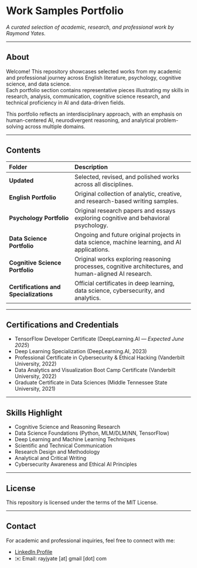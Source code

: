 
# Work Samples Portfolio
_A curated selection of academic, research, and professional work by Raymond Yates._

---

## About

Welcome! This repository showcases selected works from my academic and professional journey across English literature, psychology, cognitive science, and data science.  
Each portfolio section contains representative pieces illustrating my skills in research, analysis, communication, cognitive science research, and technical proficiency in AI and data-driven fields.

This portfolio reflects an interdisciplinary approach, with an emphasis on human-centered AI, neurodivergent reasoning, and analytical problem-solving across multiple domains.

---

## Contents

| Folder | Description |
|:---|:---|
| **Updated** | Selected, revised, and polished works across all disciplines. |
| **English Portfolio** | Original collection of analytic, creative, and research-based writing samples. |
| **Psychology Portfolio** | Original research papers and essays exploring cognitive and behavioral psychology. |
| **Data Science Portfolio** | Ongoing and future original projects in data science, machine learning, and AI applications. |
| **Cognitive Science Portfolio** | Original works exploring reasoning processes, cognitive architectures, and human-aligned AI research. |
| **Certifications and Specializations** | Official certificates in deep learning, data science, cybersecurity, and analytics. |

---

## Certifications and Credentials

- TensorFlow Developer Certificate (DeepLearning.AI — *Expected June 2025*)
- Deep Learning Specialization (DeepLearning.AI, 2023)
- Professional Certificate in Cybersecurity & Ethical Hacking (Vanderbilt University, 2022)
- Data Analytics and Visualization Boot Camp Certificate (Vanderbilt University, 2022)
- Graduate Certificate in Data Sciences (Middle Tennessee State University, 2021)

---

## Skills Highlight

- Cognitive Science and Reasoning Research
- Data Science Foundations (Python, MLM/DLM/NN, TensorFlow)
- Deep Learning and Machine Learning Techniques
- Scientific and Technical Communication
- Research Design and Methodology
- Analytical and Critical Writing
- Cybersecurity Awareness and Ethical AI Principles

---

## License

This repository is licensed under the terms of the MIT License.

---

## Contact

For academic and professional inquiries, feel free to connect with me:

- [LinkedIn Profile](https://www.linkedin.com/in/raymond-yates)
- ✉️ Email: rayjyate [at] gmail [dot] com
